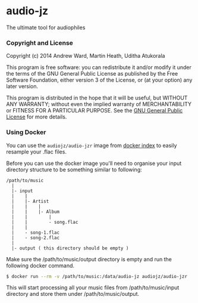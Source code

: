 audio-jz
========

The ultimate tool for audiophiles

### Copyright and License

Copyright (c) 2014 Andrew Ward, Martin Heath, Uditha Atukorala

This program is free software: you can redistribute it and/or modify
it under the terms of the GNU General Public License as published by
the Free Software Foundation, either version 3 of the License, or
(at your option) any later version.

This program is distributed in the hope that it will be useful,
but WITHOUT ANY WARRANTY; without even the implied warranty of
MERCHANTABILITY or FITNESS FOR A PARTICULAR PURPOSE.  See the
[GNU General Public License](http://www.gnu.org/licenses/gpl.html)
for more details.


### Using Docker

You can use the ```audiojz/audio-jzr``` image from [docker index](http://index.docker.io/)
to easily resample your .flac files.

Before you can use the docker image you'll need to organise your input directory
structure to be something similar to following:

	/path/to/music
	  |
	  |- input
	  |    |
	  |    |- Artist
	  |    |    |
	  |    |    |- Album
	  |    |        |
	  |    |        - song.flac
	  |    |
	  |    - song-1.flac
	  |    - song-2.flac
	  |
	  |- output ( this directory should be empty )


Make sure the /path/to/music/output directory is empty and run the following docker command.

``` bash
$ docker run --rm -v /path/to/music:/data/audio-jz audiojz/audio-jzr
```
This will start processing all your music files from /path/to/music/input directory
and store them under /path/to/music/output.


